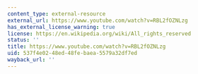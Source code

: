 ```yaml
---
content_type: external-resource
external_url: https://www.youtube.com/watch?v=RBL2fOZNLzg
has_external_license_warning: true
license: https://en.wikipedia.org/wiki/All_rights_reserved
status: ''
title: https://www.youtube.com/watch?v=RBL2fOZNLzg
uid: 537f4e02-48ed-48fe-baea-5579a32df7ed
wayback_url: ''
---
```

